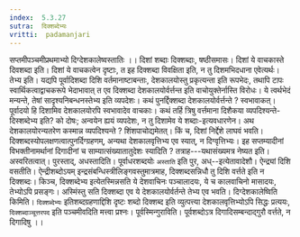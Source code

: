 ```yaml
---
index:  5.3.27
sutra:  दिक्शब्देभ्यः
vritti:  padamanjari
---
```


सप्तमीपञ्चमीप्रथमाभ्यो दिग्देशकालेष्वस्तातिः ।। दिशां शब्दाः दिक्शब्दाः, षष्ठीसमासः। दिशां ये वाचकास्ते दिवशब्दा इति। दिशां ये वाचकत्वेन दृष्टाः, त इह दिक्शब्दा विवक्षिता इति, न तु दिशमभिदधाना एवेत्यर्थः। तेभ्य इति। यद्यपि पूर्वादिशब्दा दिशि वर्तमानाष्टाबन्ताः, देशकालयोस्तु प्रकृत्यन्ता इति रूपभेदः, तथापि टापः स्वार्थिकत्वाद्वाचकरूपे भेदाभावात् त एव दिक्शब्दा देशकालयोर्वर्त्तन्त इति वाचोयुक्तेर्नास्ति विरोधः। ये त्वर्थभेदं मन्यन्ते, तेषां सादृश्यनिबन्धनस्तेभ्य इति व्यपदेशः। कथं पुनर्द्दिक्शब्दा देशकालयोर्वर्त्तन्ते ? स्वभावाकत्। पूर्वादयो हि दिशामिव देशकालयोरपि स्वभावादेव वाचकाः। कथं तर्हि त्रिषु वर्त्तमाना दिशैकया व्यपदिश्यन्ते-दिस्शब्देभ्य इति? को दोषः; अन्वयेन ह्ययं व्यपदेशः, न तु दिशामेव ये शब्दाः-इत्यवधारणेन।
	अथ देशकालयोरन्यतरेण कस्मान्न व्यपदिश्यन्ते ? शिंशपाचोद्यमेतत्। किं च, दिशां निर्द्देशे लाघवं भवति। दिक्शब्दस्योपलक्षणत्वात्पुनर्दिग्ग्रहणम्, अन्यथा देशकालवृत्तिभ्य एव स्यात्, न दिग्वृत्तिभ्यः। इह सप्तम्यादीनां विभक्तीनामर्थानां दिगादीनां च साम्यात्संख्यातातुदेशः स्यादिति ? तत्राह---यथासंख्यमत्र नेष्यत इति। अस्वरितत्वात्। पुरस्ताद्, अधस्तादिति। पूर्वाधरशब्दयोः `अस्ताति` इति पुर, अध्--इत्येतावादेशौ। ऐन्द्र्यां दिशि वसतीति। ऐन्द्रीशब्दोऽयम् इन्द्रसंबन्धिस्त्रीलिङ्गवस्तुमात्रमाह, दिक्शब्दसन्निधौ तु दिशि वर्त्तते इति न दिक्शब्दः। किञ्च, दिक्शब्देभ्य इत्येतस्मिन्नसति ये देशवाचिनः पञ्चालादयः, ये च कालवाचिनो मासादयः, तेभ्योऽपि प्रसङ्गः। अस्मिंस्तु सति दिक्शब्दा एव ये देशकालयोर्वर्तन्ते तेभ्य एव भवति। दिग्देशकालेष्विति किमिति। `दिक्शब्देभ्यः` इतिशब्दग्रहणाद्दिशि दृष्टः शब्दो दिक्शब्द इति व्युत्पत्त्या देशकालवृत्तिभ्योऽपि सिद्धः प्रत्ययः, `दिक्शब्दाञ्चूत्तरपद` इति पञ्चमीवदिति मत्त्वा प्रश्नः। पूर्वस्मिन्गुराविति। पूर्वशब्दोऽत्र दिगादिसम्बन्दाद्गुरौ वर्त्तते, न दिगादिषु ।।

